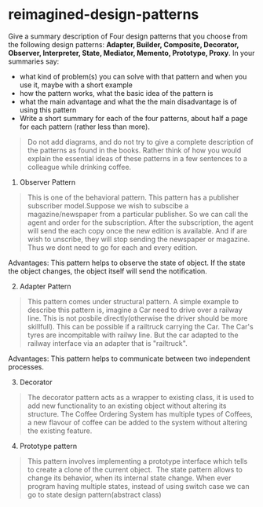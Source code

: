 # reimagined-design-patterns

Give a summary description of Four design patterns that you choose from the following design patterns: **Adapter,  Builder, Composite, Decorator, Observer, Interpreter, State, Mediator, Memento, Prototype, Proxy**. In your summaries say:

- what kind of problem(s) you can solve with that pattern and when you use it, maybe with a short example
- how the pattern works, what the basic idea of the pattern is
- what the main advantage and what the the main disadvantage is of using this pattern
- Write a short summary for each of the four patterns, about half a page for each pattern (rather less than more). 

> Do not add diagrams, and do not try to give a complete description of the patterns as found in the books. Rather think of how you would explain the essential ideas of these patterns in a few sentences to a colleague while drinking coffee.

1. Observer Pattern

> This is one of the behavioral pattern. This pattern has a publisher subscriber model.Suppose we wish to subscibe a magazine/newspaper 
  from a particular publisher. So we can call the agent and order for the subscription. 
  After the subscription, the agent will send the each copy once the new edition is available. And if are wish to unscribe, they will stop sending the newspaper or magazine.
  Thus we dont need to go for each and every edition.
  
  Advantages: This pattern helps to observe the state of object. If the state the object changes, the object itself will send the notification.
  
2. Adapter Pattern

> This pattern comes under structural pattern. A simple example to describe this pattern is, imagine a Car need to drive over a railway line. This is not posbile directly(otherwise the driver should be more skillfull). This can be possible if a railtruck carrying the Car. The Car's tyres are incompitable with railwy line. But the car adapted to the railway interface via an adapter that is "railtruck".

Advantages: This pattern helps to communicate between two independent processes.

3. Decorator

> The decorator pattern acts as a wrapper to existing class, it is used to add new functionality to an existing object without altering its structure.
  The Coffee Ordering System has multiple types of Coffees, a new flavour of coffee can be added to the system without altering the existing feature.
  
4. Prototype pattern
> This pattern involves implementing a prototype interface which tells to create a clone of the current object. 
  The state pattern allows to change its behavior, when its internal state change. When ever program having multiple states, instead of using switch case
  we can go to state design pattern(abstract class)



